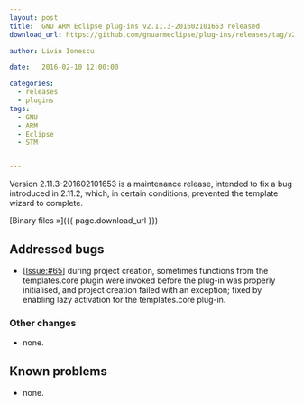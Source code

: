 ```yaml
---
layout: post
title:  GNU ARM Eclipse plug-ins v2.11.3-201602101653 released
download_url: https://github.com/gnuarmeclipse/plug-ins/releases/tag/v2.11.3-201602101653

author: Liviu Ionescu

date:   2016-02-10 12:00:00

categories:
  - releases
  - plugins
tags:
  - GNU
  - ARM
  - Eclipse
  - STM


---
```


Version 2.11.3-201602101653 is a maintenance release, intended to fix a bug introduced in 2.11.2, which, in certain conditions, prevented the template wizard to complete.

[Binary files »]({{ page.download_url }})

## Addressed bugs

* [[Issue:#65](https://github.com/gnuarmeclipse/plug-ins/issues/65)] during project creation, sometimes functions from the templates.core plugin were invoked before the plug-in was properly initialised, and project creation failed with an exception; fixed by enabling lazy activation for the templates.core plug-in.

### Other changes

* none.

## Known problems

* none.
